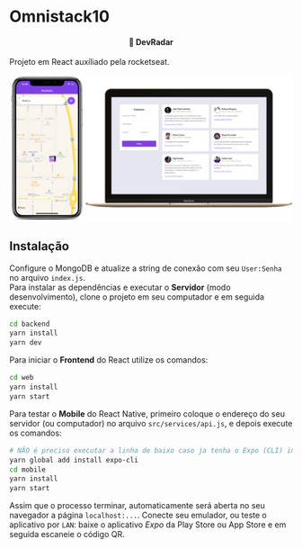 # Omnistack10

<h4 align="center">
  🚀 DevRadar
</h4>

Projeto em React auxíliado pela rocketseat.

![home image](.github/logo.png)

## Instalação
Configure o MongoDB e atualize a string de conexão com seu `User:Senha` no arquivo `index.js`.  
Para instalar as dependências e executar o **Servidor** (modo desenvolvimento), clone o projeto em seu computador e em seguida execute:
```bash
cd backend
yarn install
yarn dev
```
Para iniciar o **Frontend** do React utilize os comandos:
```bash
cd web
yarn install
yarn start
```

Para testar o **Mobile** do React Native, primeiro coloque o endereço do seu servidor (ou computador) no arquivo `src/services/api.js`, e depois execute os comandos:
```bash
# NÃO é preciso executar a linha de baixo caso ja tenha o Expo (CLI) instalado!
yarn global add install expo-cli
cd mobile
yarn install
yarn start
```

Assim que o processo terminar, automaticamente será aberta no seu navegador a página `localhost:...`. Conecte seu emulador, ou teste o aplicativo por `LAN`: baixe o aplicativo *Expo* da Play Store ou App Store e em seguida escaneie o código QR.
